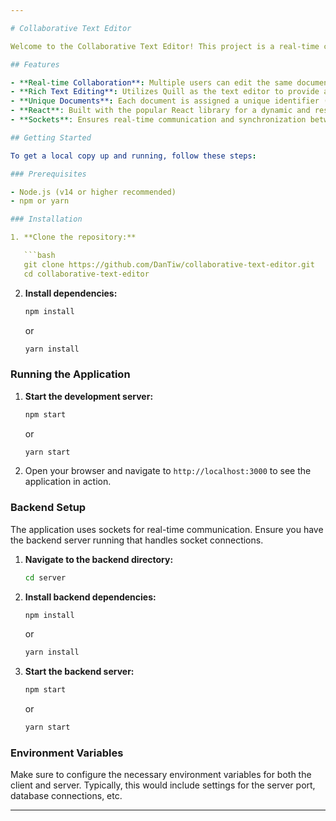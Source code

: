 ```yaml
---

# Collaborative Text Editor

Welcome to the Collaborative Text Editor! This project is a real-time collaborative text editor built with React, Quill, and sockets. Each document is uniquely identified using UUIDs, allowing multiple users to edit the same document simultaneously.

## Features

- **Real-time Collaboration**: Multiple users can edit the same document simultaneously with changes reflected in real-time.
- **Rich Text Editing**: Utilizes Quill as the text editor to provide a feature-rich editing experience.
- **Unique Documents**: Each document is assigned a unique identifier (UUID) for easy access and management.
- **React**: Built with the popular React library for a dynamic and responsive user interface.
- **Sockets**: Ensures real-time communication and synchronization between users.

## Getting Started

To get a local copy up and running, follow these steps:

### Prerequisites

- Node.js (v14 or higher recommended)
- npm or yarn

### Installation

1. **Clone the repository:**

   ```bash
   git clone https://github.com/DanTiw/collaborative-text-editor.git
   cd collaborative-text-editor
   ```

2. **Install dependencies:**

   ```bash
   npm install
   ```

   or

   ```bash
   yarn install
   ```

### Running the Application

1. **Start the development server:**

   ```bash
   npm start
   ```

   or

   ```bash
   yarn start
   ```

2. Open your browser and navigate to `http://localhost:3000` to see the application in action.

### Backend Setup

The application uses sockets for real-time communication. Ensure you have the backend server running that handles socket connections.

1. **Navigate to the backend directory:**

   ```bash
   cd server
   ```

2. **Install backend dependencies:**

   ```bash
   npm install
   ```

   or

   ```bash
   yarn install
   ```

3. **Start the backend server:**

   ```bash
   npm start
   ```

   or

   ```bash
   yarn start
   ```

### Environment Variables

Make sure to configure the necessary environment variables for both the client and server. Typically, this would include settings for the server port, database connections, etc.

---
```

